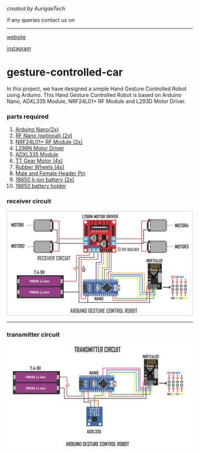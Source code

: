 _created by AurigaeTech_

if any queries contact us on 
***
[website](https://www.aurigaetech.com)

[instagram](https://instagram.com/aurigaetech)

# gesture-controlled-car
In this project, we have designed a simple Hand Gesture Controlled Robot using Arduino. This Hand Gesture Controlled Robot is based on Arduino Nano, ADXL335 Module, NRF24L01+ RF Module  and L293D Motor Driver.

### parts required
 
1) [Arduino Nano(2x)](https://bit.ly/2RdpIo4)
2) [RF Nano (optional) (2x)](https://bit.ly/2E1o0NB)
2) [NRF24L01+ RF Module (2x)](https://bit.ly/2YOEP7j) 
3) [L298N Motor Driver](https://bit.ly/2LTqEMh)
4) [ADXL335 Module](https://bit.ly/342akwB)
5) [TT Gear Motor (4x)](https://bit.ly/2XZFLZv)
6) [Rubber Wheels (4x)](https://bit.ly/2XIaDOQ)
7) [Male and Female Header Pin](https://bit.ly/356LRrl)
8) [18650 li-ion battery (2x)](https://www.amazon.in/Lithium-ion-Battery-2000mAh-Storage-Capacity/dp/B09P45ZHFN/ref=asc_df_B09P45ZHFN/?tag=googleshopdes-21&linkCode=df0&hvadid=544917856299&hvpos=&hvnetw=g&hvrand=2384519181346749188&hvpone=&hvptwo=&hvqmt=&hvdev=c&hvdvcmdl=&hvlocint=&hvlocphy=9040212&hvtargid=pla-1570671342891&psc=1)
9) [18650 battery holder](https://bit.ly/2sulLwu)



### receiver circuit

![reciever ciruit](https://github.com/ITS-AURIGAE/gesture-controlled-car/blob/main/ARDUINO%20GESTURE%20ROBOT%20RECEIVER%20SCHEMATIC.jpg?raw=true)

---

### transmitter circuit

![transmitter circuit](https://github.com/ITS-AURIGAE/gesture-controlled-car/blob/main/ARDUINO%20GESTURE%20ROBOT%20TRANSMITTER%20SCHEMATIC.jpg?raw=true)

